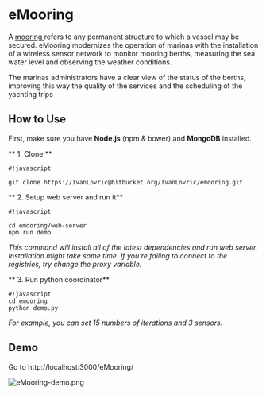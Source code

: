 # **eMooring** #

A [mooring ](https://en.wikipedia.org/wiki/Mooring_(watercraft))refers to any permanent structure to which a vessel may be secured. eMooring modernizes the operation of marinas with the installation of a wireless sensor network to monitor mooring berths, measuring the sea water level and observing the weather conditions.

The marinas administrators have a clear view of the status of the berths, improving this way the quality of the services and the scheduling of the yachting trips


## How to Use ##
First, make sure you have **Node.js** (npm & bower) and **MongoDB** installed.

** 1. Clone **

```
#!javascript

git clone https://IvanLovric@bitbucket.org/IvanLovric/emooring.git
```


** 2. Setup web server and run it**

```
#!javascript

cd emooring/web-server
npm run demo
```

*This command will install all of the latest dependencies and run web server. Installation might take some time. If you’re failing to connect to the registries, try change the proxy variable.*

** 3. Run python coordinator**

```
#!javascript
cd emooring
python demo.py
```
*For example, you can set 15 numbers of iterations and 3 sensors.*


## Demo ##
Go to http://localhost:3000/eMooring/

![eMooring-demo.png](https://bitbucket.org/repo/zrMbeA/images/1354752457-eMooring-demo.png)